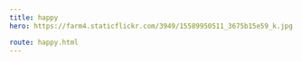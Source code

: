 ```yaml
---
title: happy
hero: https://farm4.staticflickr.com/3949/15589950511_3675b15e59_k.jpg

route: happy.html
---
```

